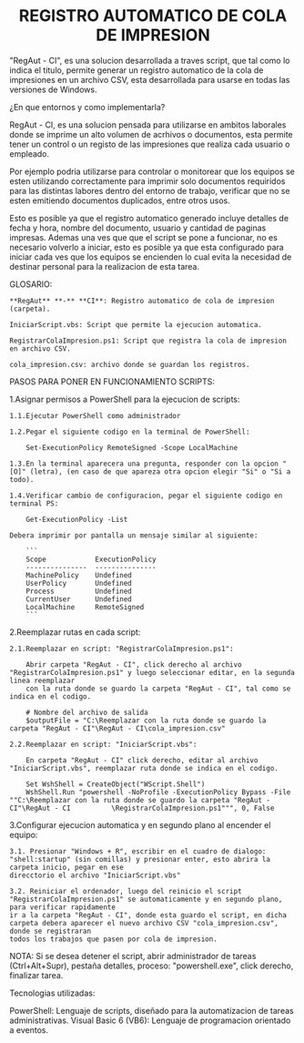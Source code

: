 <h1 style="text-align: center;">REGISTRO AUTOMATICO DE COLA DE IMPRESION</h1>

"RegAut - CI", es una solucion desarrollada a traves script, que tal como lo indica el titulo, permite generar un registro automatico de la cola de impresiones en un archivo 
CSV, esta desarrollada para usarse en todas las versiones de Windows.

¿En que entornos y como implementarla?

RegAut - CI, es una solucion pensada para utilizarse en ambitos laborales donde se imprime un alto volumen de acrhivos o documentos, esta permite tener un control o un registo
de las impresiones que realiza cada usuario o empleado.

Por ejemplo podria utilizarse para controlar o monitorear que los equipos se esten utilizando correctamente para imprimir solo documentos requiridos para las distintas labores dentro del entorno de trabajo, verificar que no se esten emitiendo documentos duplicados, entre otros usos.

Esto es posible ya que el registro automatico generado incluye detalles de fecha y hora, nombre del documento, usuario y cantidad de paginas impresas.
Ademas una ves que que el script se pone a funcionar, no es necesario volverlo a iniciar, esto es posible ya que esta configurado para iniciar cada ves que los equipos se encienden
lo cual evita la necesidad de destinar personal para la realizacion de esta tarea.

GLOSARIO: 
	
	**RegAut** **-** **CI**: Registro automatico de cola de impresion (carpeta).
	
 	IniciarScript.vbs: Script que permite la ejecucion automatica.
	
 	RegistrarColaImpresion.ps1: Script que registra la cola de impresion en archivo CSV.
	
 	cola_impresion.csv: archivo donde se guardan los registros.

PASOS PARA PONER EN FUNCIONAMIENTO SCRIPTS:

1.Asignar permisos a PowerShell para la ejecucion de scripts:

	1.1.Ejecutar PowerShell como administrador
	
	1.2.Pegar el siguiente codigo en la terminal de PowerShell: 
		
		Set-ExecutionPolicy RemoteSigned -Scope LocalMachine

	1.3.En la terminal aparecera una pregunta, responder con la opcion "[O]" (letra), (en caso de que apareza otra opcion elegir "Si" o "Si a todo).
	
	1.4.Verificar cambio de configuracion, pegar el siguiente codigo en terminal PS:

		Get-ExecutionPolicy -List
	
	Debera imprimir por pantalla un mensaje similar al siguiente:
 
		```
		Scope            ExecutionPolicy
		---------------  ---------------
		MachinePolicy    Undefined
		UserPolicy       Undefined
		Process          Undefined
		CurrentUser      Undefined
		LocalMachine     RemoteSigned
		```



2.Reemplazar rutas en cada script:

	2.1.Reemplazar en script: "RegistrarColaImpresion.ps1":
		
		Abrir carpeta "RegAut - CI", click derecho al archivo "RegistrarColaImpresion.ps1" y luego seleccionar editar, en la segunda linea reemplazar
		con la ruta donde se guardo la carpeta "RegAut - CI", tal como se indica en el codigo.
	
		# Nombre del archivo de salida
		$outputFile = "C:\Reemplazar con la ruta donde se guardo la carpeta "RegAut - CI"\RegAut - CI\cola_impresion.csv"

	2.2.Reemplazar en script: "IniciarScript.vbs":

		En carpeta "RegAut - CI" click derecho, editar al archivo "IniciarScript.vbs", reemplazar ruta donde se indica en el codigo.

		Set WshShell = CreateObject("WScript.Shell")
		WshShell.Run "powershell -NoProfile -ExecutionPolicy Bypass -File ""C:\Reemplazar con la ruta donde se guardo la carpeta "RegAut - CI"\RegAut - CI			\RegistrarColaImpresion.ps1""", 0, False

3.Configurar ejecucion automatica y en segundo plano al encender el equipo:

	3.1. Presionar "Windows + R", escribir en el cuadro de dialogo: "shell:startup" (sin comillas) y presionar enter, esto abrira la carpeta inicio, pegar en ese
	direcctorio el archivo "IniciarScript.vbs"

	3.2. Reiniciar el ordenador, luego del reinicio el script "RegistrarColaImpresion.ps1" se automaticamente y en segundo plano, para verificar rapidamente
	ir a la carpeta "RegAut - CI", donde esta guardo el script, en dicha carpeta debera aparecer el nuevo archivo CSV "cola_impresion.csv", donde se registraran 
	todos los trabajos que pasen por cola de impresion.

NOTA: Si se desea detener el script, abrir administrador de tareas (Ctrl+Alt+Supr), pestaña detalles, proceso: "powershell.exe", click derecho, finalizar tarea.

Tecnologias utilizadas:

PowerShell: Lenguaje de scripts, diseñado para la automatizacion de tareas administrativas.
Visual Basic 6 (VB6): Lenguaje de programacion orientado a eventos.


